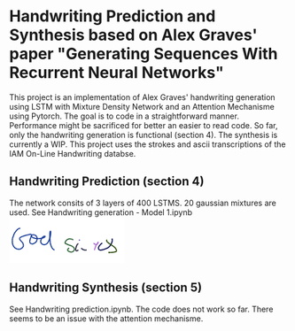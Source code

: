 # Handwriting Prediction and Synthesis based on Alex Graves' paper "Generating Sequences With Recurrent Neural Networks"

This project is an implementation of Alex Graves' handwriting generation using LSTM with Mixture Density Network and an Attention Mechanisme using Pytorch. The goal is to code in a straightforward manner. Performance might be sacrificed for better an easier to read code. 
So far, only the handwriting generation is functional (section 4). The synthesis is currently a WIP.
This project uses the strokes and ascii transcriptions of the IAM On-Line Handwriting databse.

## Handwriting Prediction (section 4)
The network consits of 3 layers of 400 LSTMS. 20 gaussian mixtures are used. See Handwriting generation - Model 1.ipynb 
![alt text](./pictures/sample1.png)

## Handwriting Synthesis (section 5)
See Handwriting prediction.ipynb. The code does not work so far. There seems to be an issue with the attention mechanisme. 
